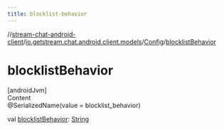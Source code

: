 ```yaml
---
title: blocklist-behavior
---
```

//[stream-chat-android-client](../../../index.md)/[io.getstream.chat.android.client.models](../index.md)/[Config](index.md)/[blocklistBehavior](blocklistBehavior.md)



# blocklistBehavior  
[androidJvm]  
Content  
@SerializedName(value = blocklist_behavior)  
  
val [blocklistBehavior](blocklistBehavior.md): [String](https://kotlinlang.org/api/latest/jvm/stdlib/kotlin/-string/index.html)  



